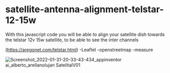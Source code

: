 # satellite-antenna-alignment-telstar-12-15w
With this javascript code you will be able to align your satellite dish towards the telstar 12v 15w satellite, to be able to see the inter channels

(https://aregonet.com/telstar.html)
-Leaflet
-openstreetmap
-measure

![Screenshot_2022-01-31-20-33-43-434_appinventor ai_alberto_arellanolujan SatelitalV01](https://user-images.githubusercontent.com/75594690/186908301-b11aad66-7e03-4de4-9784-54d65f41a812.jpg)
